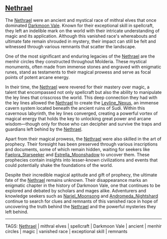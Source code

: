 ## [Nethrael](../Lore/Nethrael.md)

The [Nethrael](../Lore/Nethrael.md) were an ancient and mystical race of mithral elves that once dominated [Darkmoon Vale](../Places/Darkmoon_Vale.md). Known for their exceptional skill in spellcraft, they left an indelible mark on the world with their intricate understanding of magic and its application. Although this vanished race's whereabouts and ultimate fate remain shrouded in mystery, their impact can still be felt and witnessed through various remnants that scatter the landscape.

One of the most significant and enduring legacies of the [Nethrael](../Lore/Nethrael.md) are the menhir circles they constructed throughout Molderia. These mystical monuments, often made from immense stones and engraved with enigmatic runes, stand as testaments to their magical prowess and serve as focal points of potent arcane energy.

In their time, the [Nethrael](../Lore/Nethrael.md) were revered for their mastery over magic, a talent that encompassed not only spellcraft but also the ability to manipulate the ley lines that crisscross the world. This deep connection they had with the ley lines allowed the [Nethrael](../Lore/Nethrael.md) to create the [Leyline_Nexus](../Places/Leyline_Nexus.md), an immense cavern system located beneath the ancient ruins of Sudi. Within this cavernous labyrinth, the ley lines converged, creating a powerful vortex of magical energy that holds the key to unlocking great power and arcane wisdom—though only for those who can decipher and survive the traps and guardians left behind by the [Nethrael](../Lore/Nethrael.md).

Apart from their magical prowess, the [Nethrael](../Lore/Nethrael.md) were also skilled in the art of prophecy. Their foresight has been preserved through various inscriptions and documents, some of which remain hidden, waiting for seekers like [Faelora_Starseeker](../People/Faelora_Starseeker.md) and [Estrella_Moonshadow](../People/Estrella_Moonshadow.md) to uncover them. These prophecies contain insights into lesser-known civilizations and events that could potentially shake the foundations of the world.

Despite their incredible magical aptitude and gift of prophecy, the ultimate fate of the [Nethrael](../Lore/Nethrael.md) remains unknown. Their disappearance marks an enigmatic chapter in the history of Darkmoon Vale, one that continues to be explored and debated by scholars and mages alike. Adventurers and knowledge seekers such as [Nariel_Moonsong](../People/Nariel_Moonsong.md) and [Andromeda_Nightshard](../People/Andromeda_Nightshard.md) continue to search for clues and remnants of this vanished race in hope of uncovering the truth behind the [Nethrael](../Lore/Nethrael.md) and the powerful mysteries they left behind.

---
TAGS: [Nethrael](../Lore/Nethrael.md) | mithral elves | spellcraft | Darkmoon Vale | ancient | menhir circles | magic | vanished race | exceptional skill | remnants

